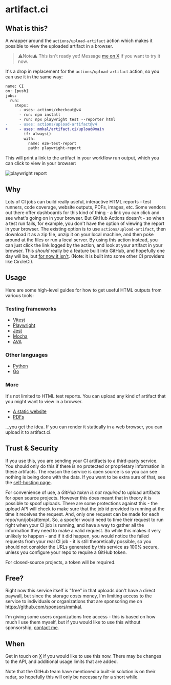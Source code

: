 <!-- codegen:start {preset: custom, source: ./scripts/codegen.js, export: generateReadme} -->
# artifact.ci

## What is this?

A wrapper around the `actions/upload-artifact` action which makes it possible to view the uploaded artifact in a browser.

>⚠️Note⚠️ This isn't ready yet! Message [me on X](https://x.com/mmkalmmkal) if you want to try it now.

It's a drop in replacement for the `actions/upload-artifact` action, so you can use it in the same way:

```diff
name: CI
on: [push]
jobs:
  run:
    steps:
      - uses: actions/checkout@v4
      - run: npm install
      - run: npx playwright test --reporter html
-     - uses: actions/upload-artifact@v4
+     - uses: mmkal/artifact.ci/upload@main
        if: always()
        with:
          name: e2e-test-report
          path: playwright-report
```

This will print a link to the artifact in your workflow run output, which you can click to view in your browser:

![playwright report](https://www.artifact.ci/public/reports/playwright.png)

## Why

Lots of CI jobs can build really useful, interactive HTML reports - test runners, code coverage, website outputs, PDFs, images, etc. Some vendors out there offer dashboards for this kind of thing - a link you can click and see what's going on in your browser. But GitHub Actions doesn't - so when a test run fails, for example, you don't have the option of viewing the report in your browser. The existing option is to use `actions/upload-artifact`, then download it as a zip file, unzip it on your local machine, and then poke around at the files or run a local server. By using this action instead, you can just click the link logged by the action, and look at your artifact in your browser. This _should_ really be a feature built into GitHub, and hopefully one day will be, but [for now it isn't](https://github.com/actions/upload-artifact/issues/14). (Note: it is built into some other CI providers like CircleCI).

## Usage

Here are some high-level guides for how to get useful HTML outputs from various tools:

### Testing frameworks

- [Vitest](https://www.artifact.ci/recipes/testing/vitest)
- [Playwright](https://www.artifact.ci/recipes/testing/playwright)
- [Jest](https://www.artifact.ci/recipes/testing/jest)
- [Mocha](https://www.artifact.ci/recipes/testing/mocha)
- [AVA](https://www.artifact.ci/recipes/testing/ava)

### Other languages

- [Python](https://www.artifact.ci/recipes/other-languages/python)
- [Go](https://www.artifact.ci/recipes/other-languages/go)

### More

It's not limited to HTML test reports. You can upload any kind of artifact that you might want to view in a browser.

- [A static website](https://www.artifact.ci/recipes/more/website)
- [PDFs](https://www.artifact.ci/recipes/more/pdf)

...you get the idea. If you can render it statically in a web browser, you can upload it to artifact.ci.

## Trust & Security

If you use this, you are sending your CI artifacts to a third-party service. You should only do this if there is no protected or proprietary information in these artifacts. The reason the service is open source is so you can see nothing is being done with the data. If you want to be extra sure of that, see the [self-hosting page](https://www.artifact.ci/self-hosting).

For convenience of use, a *GitHub token is not required* to upload artifacts for open source projects. However this does meant that in theory it is possible to spoof uploads. There are some protections against this - the upload API will check to make sure that the job id provided is running at the time it receives the request. And, only one request can be made for each repo/run/job/attempt. So, a spoofer would need to time their request to run right when your CI job is running, and have a way to gather all the information they need to make a valid request. So while this makes it very unlikely to happen - and if it did happen, you would notice the failed requests from your real CI job - it is still theoretically possible, so you should not consider the URLs generated by this service as 100% secure, unless you configure your repo to require a GitHub token.

For closed-source projects, a token will be required.

## Free?

Right now this service itself is "free" in that uploads don't have a direct paywall, but since the storage costs money, I'm limiting access to the service to individuals or organizations that are sponsoring me on https://github.com/sponsors/mmkal.

I'm giving some users organizations free access - this is based on how much I use them myself, but if you would like to use this without sponsorship, [contact me](https://x.com/mmkalmmkal).

## When

Get in touch on [X](https://x.com/mmkalmmkal) if you would like to use this now. There may be changes to the API, and additional usage limits that are added.

Note that the GitHub team have mentioned a built-in solution is on their radar, so hopefully this will only be necessary for a short while.
<!-- codegen:end -->